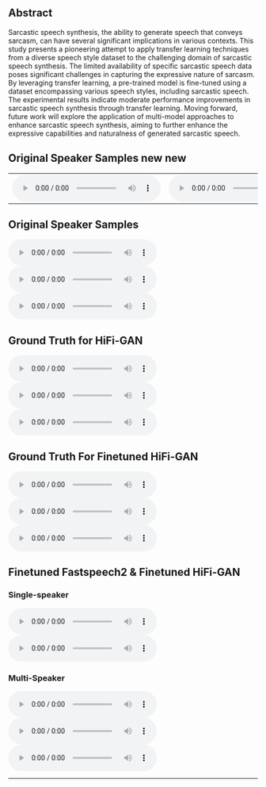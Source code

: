 ## Abstract
Sarcastic speech synthesis, the ability to generate speech that conveys sarcasm, can have several significant implications in various contexts. This study presents a pioneering attempt to apply transfer learning techniques from a diverse speech style dataset to the challenging domain of sarcastic speech synthesis. The limited availability of specific sarcastic speech data poses significant challenges in capturing the expressive nature of sarcasm. By leveraging transfer learning, a pre-trained model is fine-tuned using a dataset encompassing various speech styles, including sarcastic speech. The experimental results indicate moderate performance improvements in sarcastic speech synthesis through transfer learning. Moving forward, future work will explore the application of multi-model approaches to enhance sarcastic speech synthesis, aiming to further enhance the expressive capabilities and naturalness of generated sarcastic speech.

## Original Speaker Samples new new
<table>
  <tr>
    <td>
		<audio controls><source src="audio/1_60.wav" ></audio>
	</td>
	<td>
		<audio controls><source src="audio/1_60.wav" ></audio>
	</td>
	<td>
		<audio controls><source src="audio/1_60.wav" ></audio>
	</td>
  </tr>
</table>

## Original Speaker Samples
<p>
  <audio controls="controls">
    <source type="audio/wav" src="audio/1_60.wav"></source>
  </audio>
  <audio controls="controls">
    <source type="audio/wav" src="audio/1_80.wav"></source>
  </audio>
  <audio controls="controls">
    <source type="audio/wav" src="audio/1_70.wav"></source>
  </audio>
</p>

## Ground Truth for HiFi-GAN
<audio controls="controls">
    <source type="audio/wav" src="audio/1_60_generated_pre.wav"></source>
</audio>

<audio controls="controls">
    <source type="audio/wav" src="audio/2_2_generated_pre.wav"></source>
</audio>

<audio controls="controls">
    <source type="audio/wav" src="audio/2_3_generated_pre.wav"></source>
</audio>

## Ground Truth For Finetuned HiFi-GAN
<audio controls="controls">
    <source type="audio/wav" src="audio/1_60_generated_ft.wav"></source>
</audio>

<audio controls="controls">
    <source type="audio/wav" src="audio/2_2_generated_ft.wav"></source>
</audio>

<audio controls="controls">
    <source type="audio/wav" src="audio/2_3_generated_ft.wav"></source>
</audio>

## Finetuned Fastspeech2 & Finetuned HiFi-GAN
### Single-speaker
<audio controls="controls">
    <source type="audio/wav" src="audio/1_467_2.wav"></source>
</audio>

<audio controls="controls">
    <source type="audio/wav" src="audio/1_507_2.wav"></source>
</audio>

### Multi-Speaker
<audio controls="controls">
    <source type="audio/wav" src="audio/1_467_2_multi.wav"></source>
</audio>

<audio controls="controls">
    <source type="audio/wav" src="audio/1_507_2_multi.wav"></source>
</audio>

<audio controls="controls">
    <source type="audio/wav" src="audio/1_6427_2_multi.wav"></source>
</audio>






---
